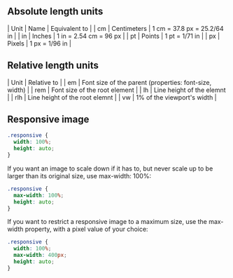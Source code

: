 ## Absolute length units

| Unit  | Name        | Equivalent to               |
| cm    | Centimeters | 1 cm = 37.8 px = 25.2/64 in |
| in    | Inches      | 1 in = 2.54 cm = 96 px      |
| pt    | Points      | 1 pt = 1/71 in              |
| px    | Pixels      | 1 px = 1/96 in              |


## Relative length units

| Unit  | Relative to                                             |
| em    | Font size of the parent (properties: font-size, width)  |
| rem   | Font size of the root element                           |
| lh    | Line height of the elemnt                               |
| rlh   | Line height of the root elemnt                          |
| vw    | 1% of the viewport's width                              |


## Responsive image

```CSS
.responsive {
  width: 100%;
  height: auto;
}
```

If you want an image to scale down if it has to, but never scale up to be larger than its original size, use max-width: 100%:

```CSS
.responsive {
  max-width: 100%;
  height: auto;
}
```

If you want to restrict a responsive image to a maximum size, use the max-width property, with a pixel value of your choice:

```CSS
.responsive {
  width: 100%;
  max-width: 400px;
  height: auto;
}
```



